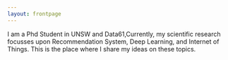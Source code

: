 ```yaml
---
layout: frontpage
---
```


I am a Phd Student in UNSW and Data61,Currently, my scientific research focusses upon Recommendation System, Deep Learning, and Internet of Things. This is the place where I share my ideas on these topics.
